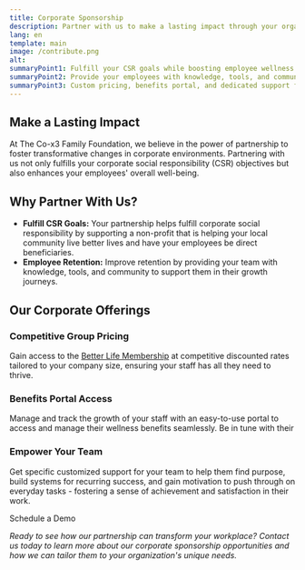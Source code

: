 ```yaml
---
title: Corporate Sponsorship
description: Partner with us to make a lasting impact through your organization that fulfills your corporate social responsibility (CSR) and help your employees live their best life.
lang: en
template: main
image: /contribute.png
alt: 
summaryPoint1: Fulfill your CSR goals while boosting employee wellness and retention.
summaryPoint2: Provide your employees with knowledge, tools, and community for personal and professional development.
summaryPoint3: Custom pricing, benefits portal, and dedicated support for your org.
---
```


## Make a Lasting Impact
At The Co-x3 Family Foundation, we believe in the power of partnership to foster transformative changes in corporate environments. Partnering with us not only fulfills your corporate social responsibility (CSR) objectives but also enhances your employees' overall well-being. 

## Why Partner With Us?

- **Fulfill CSR Goals:** Your partnership helps fulfill corporate social responsibility by supporting a non-profit that is helping your local community live better lives and have your employees be direct beneficiaries.
- **Employee Retention:** Improve retention by providing your team with knowledge, tools, and community to support them in their growth journeys.

## Our Corporate Offerings

### Competitive Group Pricing

Gain access to the [Better Life Membership](/make-positive-impact/contribute/be-a-patron/membership) at competitive discounted rates tailored to your company size, ensuring your staff has all they need to thrive.

### Benefits Portal Access

Manage and track the growth of your staff with an easy-to-use portal to access and manage their wellness benefits seamlessly. Be in tune with their 

### Empower Your Team

Get specific customized support for your team to help them find purpose, build systems for recurring success, and gain motivation to push through on everyday tasks - fostering a sense of achievement and satisfaction in their work.

<ButtonLink to="mailto:partnerships@x3.family">Schedule a Demo</ButtonLink>

_Ready to see how our partnership can transform your workplace? Contact us today to learn more about our corporate sponsorship opportunities and how we can tailor them to your organization's unique needs._